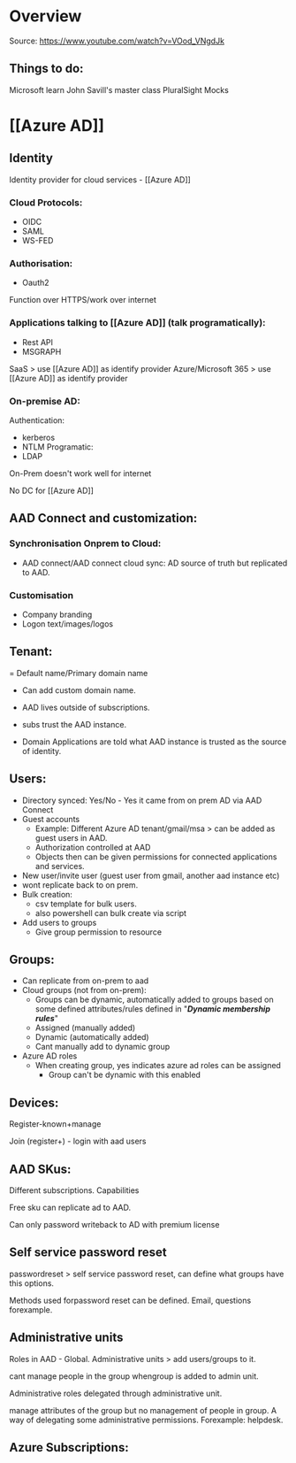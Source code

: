 # Overview 
Source: https://www.youtube.com/watch?v=VOod_VNgdJk

## Things to do:
Microsoft learn
John Savill's master class
PluralSight 
Mocks

# [[Azure AD]]
## Identity
Identity provider for cloud services - [[Azure AD]]
### Cloud Protocols:
- OIDC
- SAML
- WS-FED

### Authorisation:
- Oauth2

Function over HTTPS/work over internet

### Applications talking to [[Azure AD]] (talk programatically):
- Rest API
- MSGRAPH

SaaS > use [[Azure AD]] as identify provider
Azure/Microsoft 365 > use [[Azure AD]] as identify provider

### On-premise AD: 
Authentication:
- kerberos
- NTLM
Programatic:
- LDAP

On-Prem doesn't work well for internet

No DC for [[Azure AD]]

## AAD Connect and customization:

### Synchronisation Onprem to Cloud:
- AAD connect/AAD connect cloud sync: AD source of truth but replicated to AAD.

###  Customisation
- Company branding
- Logon text/images/logos

## Tenant:
= Default name/Primary domain name
- Can add custom domain name.

- AAD lives outside of subscriptions.
- subs trust the AAD instance.
- Domain Applications are told what AAD instance is trusted as the source of identity.

## Users:

- Directory synced: Yes/No - Yes it came from on prem AD via AAD Connect
- Guest accounts
	- Example: Different Azure AD tenant/gmail/msa > can be added as guest users in AAD.
	- Authorization controlled at AAD
	- Objects then can be given permissions for connected applications and services.
- New user/invite user (guest user from gmail, another aad instance etc)
- wont replicate back to on prem.
- Bulk creation:
	- csv template for bulk users.
	- also powershell can bulk create via script
- Add users to groups
	- Give group permission to resource

## Groups:
- Can replicate from on-prem to aad
- Cloud groups (not from on-prem):
	- Groups can be dynamic, automatically added to groups based on some defined attributes/rules defined in "***Dynamic membership rules***"
	- Assigned (manually added)
	- Dynamic (automatically added)
	- Cant manually add to dynamic group
- Azure AD roles
	- When creating group, yes indicates azure ad roles can be assigned
		- Group can't be dynamic with this enabled

## Devices:

Register-known+manage

Join (register+) - login with aad users

## AAD SKus:

Different subscriptions. Capabilities

Free sku can replicate ad to AAD. 

Can only password writeback to AD with premium license

## Self service password reset

passwordreset > self service password reset, can define what groups have this options.

Methods used forpassword reset can be defined. Email, questions forexample.

## Administrative units

Roles in AAD - Global. Administrative units > add users/groups to it.

cant manage people in the group whengroup is added to admin unit. 

Administrative roles delegated through administrative unit. 

manage attributes of the group but no management of people in group. A way of delegating some administrative permissions. Forexample: helpdesk.

## Azure Subscriptions:

